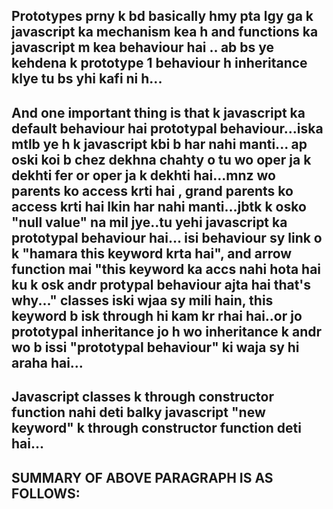## Prototypes prny k bd basically hmy pta lgy ga k javascript ka mechanism kea h and functions ka javascript m kea behaviour hai .. ab bs ye kehdena k prototype 1 behaviour h inheritance klye tu bs yhi kafi ni h...

## And one important thing is that k javascript ka default behaviour hai prototypal behaviour...iska mtlb ye h k javascript kbi b har nahi manti... ap oski koi b chez dekhna chahty o tu wo oper ja k dekhti fer or oper ja k dekhti hai...mnz wo parents ko access krti hai , grand parents ko access krti hai lkin har nahi manti...jbtk k osko "null value" na mil jye..tu yehi javascript ka prototypal behaviour hai... isi behaviour sy link o k "hamara this keyword krta hai", and arrow function mai "this keyword ka accs nahi hota hai ku k osk andr protypal behaviour ajta hai that's why..." classes iski wjaa sy mili hain, this keyword b isk through hi kam kr rhai hai..or jo prototypal inheritance jo h wo inheritance k andr wo b issi "prototypal behaviour" ki waja sy hi araha hai...

<!-- IMPORTANT BAAT: -->
## Javascript classes k through constructor function nahi deti balky javascript "new keyword" k through constructor function deti hai...

<!-- Javascript kabi b har nahi manti... iski ko e hum inheritance b bolty hain mnz prototypal inheritance... -->

<!-- Javascript k andr hr chez hi apny apmai 1 object hai...

Example k mery ps 1 "Array" hai and array k andr mery ps object h javascript m tu "object" k andr kea hoga?? tu iska
answer ye k object k andr kuch b ni hoga....mtlb isk andr protype ka reference ata hai jo k "null" hota hai...
essy hi smjo "String" hai and string k andr b "object" hi hai..and same "object" k andr h prototype ka reference o ga jo k "null" hai...-->

## SUMMARY OF ABOVE PARAGRAPH IS AS FOLLOWS:

<!-- "Array" k andr =====> "Object" hai ===> and object k andr h "null" -->
<!-- "String" k andr =====> "Object" hai ===> and object k andr h "null "-->
<!-- "Function" k andr ====> "Object" hai ===> and object 
andr h "null"-->